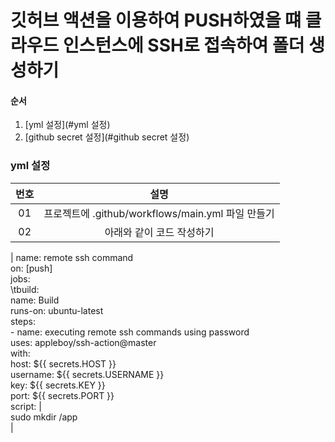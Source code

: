 # 깃허브 액션을 이용하여 PUSH하였을 떄 클라우드 인스턴스에 SSH로 접속하여 폴더 생성하기

#### 순서
1. [yml 설정](#yml 설정)
2. [github secret 설정](#github secret 설정)

### yml 설정
|번호|설명|
|:---:|:---:|
|01|프로젝트에 .github/workflows/main.yml 파일 만들기|
|02|아래와 같이 코드 작성하기|
|
name: remote ssh command <br/>
on: [push] <br/>
jobs: <br/>
\tbuild: <br/>
    name: Build <br/>
    runs-on: ubuntu-latest <br/>
    steps: <br/>
      - name: executing remote ssh commands using password <br/>
        uses: appleboy/ssh-action@master <br/>
        with: <br/>
          host: ${{ secrets.HOST }} <br/>
          username: ${{ secrets.USERNAME }} <br/>
          key: ${{ secrets.KEY }} <br/>
          port: ${{ secrets.PORT }} <br/>
          script: | <br/>
            sudo mkdir /app <br/>
|          
